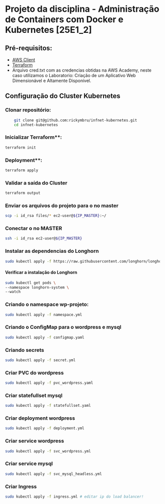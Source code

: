 # Projeto da disciplina - Administração de Containers com Docker e Kubernetes [25E1_2]

## Pré-requisitos:
* [AWS Client](https://docs.aws.amazon.com/cli/latest/userguide/getting-started-install.html)
* [Terraform](https://developer.hashicorp.com/terraform/tutorials/aws-get-started/install-cli)
* Arquivo cred.txt com as credencias obtidas na AWS Academy, neste caso utilizamos o Laboratorio: Criação de um Aplicativo Web Dimensionável e Altamente Disponível.

## Configuração do Cluster Kubernetes
### Clonar repositório:
```bash
    git clone git@github.com:rickymbru/infnet-kubernetes.git
    cd infnet-kubernetes
```
### Inicializar Terraform**: 
```bash
terraform init 
```
### Deployment**:
```bash
terraform apply
```    
### Validar a saída do Cluster
```bash
terraform output
```
### Enviar os arquivos do projeto para o no master
```bash
scp -i id_rsa files/* ec2-user@${IP_MASTER}:~/
```
### Conectar o no MASTER
```bash
ssh -i id_rsa ec2-user@${IP_MASTER}
```
### Instalar as dependencias do Longhorn
```bash
sudo kubectl apply -f https://raw.githubusercontent.com/longhorn/longhorn/v1.8.0/deploy/longhorn.yaml
```
#### Verificar a instalação do Longhorn
```bash
sudo kubectl get pods \
--namespace longhorn-system \
--watch
```
### Criando o namespace wp-projeto:
```bash
sudo kubectl apply -f namespace.yml
```
### Criando o ConfigMap para o wordpress e mysql
 ```bash
sudo kubectl apply -f configmap.yaml
```
### Criando secrets
 ```bash
sudo kubectl apply -f secret.yml
```
### Criar PVC do wordpress
 ```bash
sudo kubectl apply -f pvc_wordpress.yaml
```
### Criar statefullset mysql
 ```bash
sudo kubectl apply -f statefullset.yaml
```
### Criar deployment wordpress
 ```bash
sudo kubectl apply -f deployment.yml
```
### Criar service wordpress
 ```bash
sudo kubectl apply -f svc_wordpress.yml
```
### Criar service mysql
 ```bash
sudo kubectl apply -f svc_mysql_headless.yml
```
### Criar Ingress
 ```bash
sudo kubectl apply -f ingress.yml # editar ip do load balancer!
```
